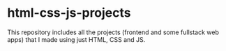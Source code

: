 # html-css-js-projects
This repository includes all the projects (frontend and some fullstack web apps) that I made using just HTML, CSS and JS.
